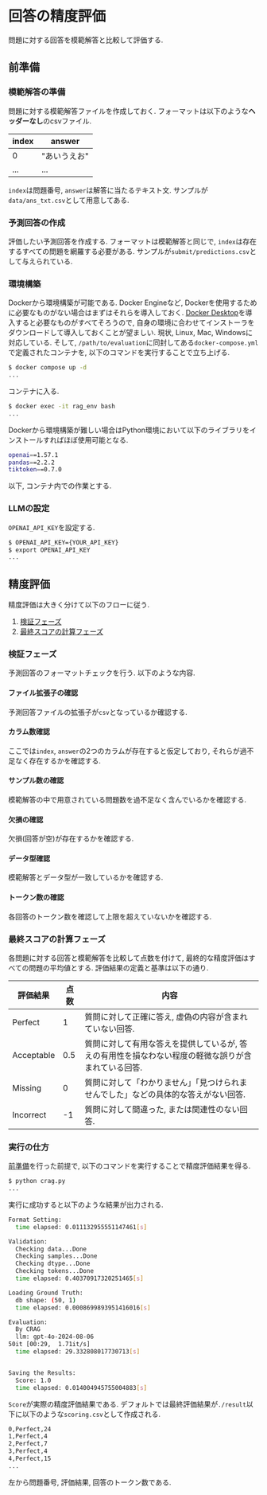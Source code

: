 # 回答の精度評価

問題に対する回答を模範解答と比較して評価する.

## 前準備

### 模範解答の準備

問題に対する模範解答ファイルを作成しておく. フォーマットは以下のような**ヘッダーなし**のcsvファイル.

|  index  |  answer  |
| ---- | ---- |
|  0  |  "あいうえお"  |
|  ...  |  ...  |

`index`は問題番号, `answer`は解答に当たるテキスト文. サンプルが`data/ans_txt.csv`として用意してある.

### 予測回答の作成

評価したい予測回答を作成する. フォーマットは模範解答と同じで, `index`は存在するすべての問題を網羅する必要がある. サンプルが`submit/predictions.csv`として与えられている.

### 環境構築

Dockerから環境構築が可能である. Docker Engineなど, Dockerを使用するために必要なものがない場合はまずはそれらを導入しておく. [Docker Desktop](https://docs.docker.com/get-docker/)を導入すると必要なものがすべてそろうので, 自身の環境に合わせてインストーラをダウンロードして導入しておくことが望ましい. 現状, Linux, Mac, Windowsに対応している. そして, `/path/to/evaluation`に同封してある`docker-compose.yml`で定義されたコンテナを, 以下のコマンドを実行することで立ち上げる.

```bash
$ docker compose up -d
...
```

コンテナに入る.

```bash
$ docker exec -it rag_env bash
...
```

Dockerから環境構築が難しい場合はPython環境において以下のライブラリをインストールすればほぼ使用可能となる.

```bash
openai==1.57.1
pandas==2.2.2
tiktoken==0.7.0
```

以下, コンテナ内での作業とする.

### LLMの設定

`OPENAI_API_KEY`を設定する.

```bash
$ OPENAI_API_KEY={YOUR_API_KEY}
$ export OPENAI_API_KEY
...
```

## 精度評価

精度評価は大きく分けて以下のフローに従う.

1. [検証フェーズ](#検証フェーズ)
1. [最終スコアの計算フェーズ](#最終スコアの計算フェーズ)

### 検証フェーズ

予測回答のフォーマットチェックを行う. 以下のような内容.

#### ファイル拡張子の確認

予測回答ファイルの拡張子が`csv`となっているか確認する.

#### カラム数確認

ここでは`index`, `answer`の2つのカラムが存在すると仮定しており, それらが過不足なく存在するかを確認する.

#### サンプル数の確認

模範解答の中で用意されている問題数を過不足なく含んでいるかを確認する.

#### 欠損の確認

欠損(回答が空)が存在するかを確認する.

#### データ型確認

模範解答とデータ型が一致しているかを確認する.

#### トークン数の確認

各回答のトークン数を確認して上限を超えていないかを確認する.

### 最終スコアの計算フェーズ

各問題に対する回答と模範解答を比較して点数を付けて, 最終的な精度評価はすべての問題の平均値とする. 評価結果の定義と基準は以下の通り.

| 評価結果 | 点数 | 内容 |
| ---- | ---- | ---- |
| Perfect | 1 | 質問に対して正確に答え, 虚偽の内容が含まれていない回答. |
| Acceptable | 0.5 | 質問に対して有用な答えを提供しているが, 答えの有用性を損なわない程度の軽微な誤りが含まれている回答. |
| Missing | 0 | 質問に対して「わかりません」「見つけられませんでした」などの具体的な答えがない回答. |
| Incorrect | -1 | 質問に対して間違った, または関連性のない回答. |

### 実行の仕方

[前準備](#前準備)を行った前提で, 以下のコマンドを実行することで精度評価結果を得る.

```bash
$ python crag.py
...
```

実行に成功すると以下のような結果が出力される.

```bash
Format Setting:
  time elapsed: 0.011132955551147461[s]

Validation:
  Checking data...Done
  Checking samples...Done
  Checking dtype...Done
  Checking tokens...Done
  time elapsed: 0.40370917320251465[s]

Loading Ground Truth:
  db shape: (50, 1)
  time elapsed: 0.0008699893951416016[s]

Evaluation:
  By CRAG
  llm: gpt-4o-2024-08-06
50it [00:29,  1.71it/s]
  time elapsed: 29.332808017730713[s]


Saving the Results:
  Score: 1.0
  time elapsed: 0.014004945755004883[s]
```

`Score`が実際の精度評価結果である. デフォルトでは最終評価結果が`./result`以下に以下のような`scoring.csv`として作成される.

```bash
0,Perfect,24
1,Perfect,4
2,Perfect,7
3,Perfect,4
4,Perfect,15
...
```

左から問題番号, 評価結果, 回答のトークン数である.
